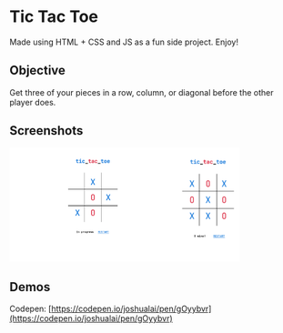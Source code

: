 # Tic Tac Toe
Made using HTML + CSS and JS as a fun side project. Enjoy!

## Objective
Get three of your pieces in a row, column, or diagonal before the other player does.

## Screenshots
<img src="desktop.png" height="200" width="auto"><img src="mobile.png" height="200" width="auto">

## Demos
Codepen: [https://codepen.io/joshualai/pen/gOyybvr](https://codepen.io/joshualai/pen/gOyybvr)
